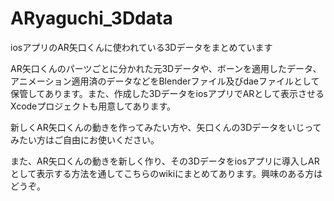# ARyaguchi_3Ddata
iosアプリのAR矢口くんに使われている3Dデータをまとめています

AR矢口くんのパーツごとに分かれた元3Dデータや、ボーンを適用したデータ、アニメーション適用済のデータなどをBlenderファイル及びdaeファイルとして保管してあります。また、作成した3DデータをiosアプリでARとして表示させるXcodeプロジェクトも用意してあります。

新しくAR矢口くんの動きを作ってみたい方や、矢口くんの3Dデータをいじってみたい方はご自由にお使いください。

また、AR矢口くんの動きを新しく作り、その3Dデータをiosアプリに導入しARとして表示する方法を通してこちらのwikiにまとめてあります。興味のある方はどうぞ。

